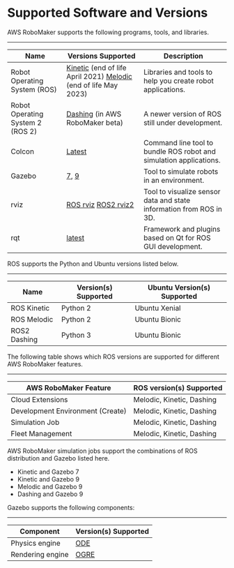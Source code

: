 # Supported Software and Versions<a name="supported-versions"></a>

AWS RoboMaker supports the following programs, tools, and libraries\.


****  

| Name | Versions Supported | Description | 
| --- | --- | --- | 
| Robot Operating System \(ROS\) |  [Kinetic](http://wiki.ros.org/kinetic) \(end of life April 2021\) [Melodic](http://wiki.ros.org/melodic) \(end of life May 2023\)  | Libraries and tools to help you create robot applications\. | 
| Robot Operating System 2 \(ROS 2\) |  [Dashing](http://docs.ros2.org/dashing) \(in AWS RoboMaker beta\)  | A newer version of ROS still under development\. | 
| Colcon | [Latest](https://github.com/colcon/colcon-core) | Command line tool to bundle ROS robot and simulation applications\. | 
| Gazebo | [7](http://gazebosim.org/blog/gazebo7), [9](http://gazebosim.org/blog/gazebo9) | Tool to simulate robots in an environment\. | 
| rviz | [ROS rviz](http://wiki.ros.org/rviz) [ROS2 rviz2](https://github.com/ros2/rviz)  | Tool to visualize sensor data and state information from ROS in 3D\. | 
| rqt | [latest](http://wiki.ros.org/rqt) | Framework and plugins based on Qt for ROS GUI development\. | 

ROS supports the Python and Ubuntu versions listed below\.


****  

| Name | Version\(s\) Supported | Ubuntu Version\(s\) Supported | 
| --- | --- | --- | 
| ROS Kinetic | Python 2 | Ubuntu Xenial | 
| ROS Melodic | Python 2 | Ubuntu Bionic | 
| ROS2 Dashing | Python 3 | Ubuntu Bionic | 

The following table shows which ROS versions are supported for different AWS RoboMaker features\.


****  

| AWS RoboMaker Feature | ROS version\(s\) Supported | 
| --- | --- | 
| Cloud Extensions |  Melodic, Kinetic, Dashing  | 
| Development Environment \(Create\) |  Melodic, Kinetic, Dashing  | 
| Simulation Job |  Melodic, Kinetic, Dashing  | 
| Fleet Management |  Melodic, Kinetic, Dashing  | 

AWS RoboMaker simulation jobs support the combinations of ROS distribution and Gazebo listed here\.
+ Kinetic and Gazebo 7
+ Kinetic and Gazebo 9
+ Melodic and Gazebo 9
+ Dashing and Gazebo 9

Gazebo supports the following components:


****  

| Component | Version\(s\) Supported | 
| --- | --- | 
| Physics engine |  [ODE](http://opende.sourceforge.net/)  | 
| Rendering engine |  [OGRE](https://www.ogre3d.org/)  | 